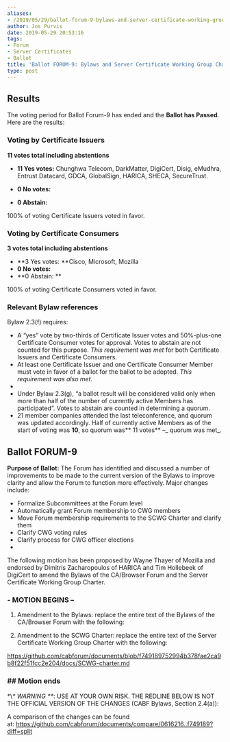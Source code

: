 ```yaml
---
aliases:
- /2019/05/29/ballot-forum-9-bylaws-and-server-certificate-working-group-charter-updates-2/
author: Jos Purvis
date: 2019-05-29 20:53:16
tags:
- Forum
- Server Certificates
- Ballot
title: 'Ballot FORUM-9: Bylaws and Server Certificate Working Group Charter Updates'
type: post
---
```


## Results

The voting period for Ballot Forum-9 has ended and the **Ballot has Passed**. Here are the results:

### Voting by Certificate Issuers

**11 votes total including abstentions**

- **11 Yes votes:** Chunghwa Telecom, DarkMatter, DigiCert, Disig, eMudhra, Entrust Datacard, GDCA, GlobalSign, HARICA, SHECA, SecureTrust.

- **0 No votes:**

- **0 Abstain:**

100% of voting Certificate Issuers voted in favor.

### Voting by Certificate Consumers

**3 votes total including abstentions**

- \*\*3 Yes votes: \*\*Cisco, Microsoft, Mozilla
- **0 No votes:**
- \*\*0 Abstain: \*\*

100% of voting Certificate Consumers voted in favor.

### Relevant Bylaw references

Bylaw 2.3(f) requires:

- A “yes” vote by two-thirds of Certificate Issuer votes and 50%-plus-one Certificate Consumer votes for approval. Votes to abstain are not counted for this purpose. _This requirement was met_ for both Certificate Issuers and Certificate Consumers.
- At least one Certificate Issuer and one Certificate Consumer Member must vote in favor of a ballot for the ballot to be adopted. _This requirement was also met._
-
- Under Bylaw 2.3(g), “a ballot result will be considered valid only when more than half of the number of currently active Members has participated”. Votes to abstain are counted in determining a quorum.
- 21 member companies attended the last teleconference, and quorum was updated accordingly. Half of currently active Members as of the start of voting was **10**, so quorum was\*\* 11 votes\*\* –\_ quorum was met\_.

## Ballot FORUM-9

**Purpose of Ballot:** The Forum has identified and discussed a number of improvements to be made to the current version of the Bylaws to improve clarity and allow the Forum to function more effectively. Major changes include:

- Formalize Subcommittees at the Forum level
- Automatically grant Forum membership to CWG members
- Move Forum membership requirements to the SCWG Charter and clarify them
- Clarify CWG voting rules
- Clarify process for CWG officer elections
-

The following motion has been proposed by Wayne Thayer of Mozilla and endorsed by Dimitris Zacharopoulos of HARICA and Tim Hollebeek of DigiCert to amend the Bylaws of the CA/Browser Forum and the Server Certificate Working Group Charter.

### - MOTION BEGINS –

1. Amendment to the Bylaws: replace the entire text of the Bylaws of the CA/Browser Forum with the following:

1. Amendment to the SCWG Charter: replace the entire text of the Server Certificate Working Group Charter with the following:

<https://github.com/cabforum/documents/blob/f749189752994b378fae2ca9b8f22f51fcc2e204/docs/SCWG-charter.md>

### ## Motion ends

\*\\*\* WARNING \*\**: USE AT YOUR OWN RISK. THE REDLINE BELOW IS NOT THE OFFICIAL VERSION OF THE CHANGES (CABF Bylaws, Section 2.4(a)):

A comparison of the changes can be found at: <https://github.com/cabforum/documents/compare/0616216..f749189?diff=split>